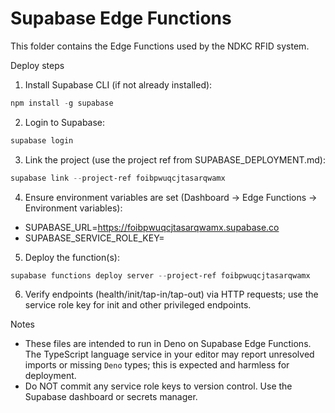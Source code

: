 # Supabase Edge Functions

This folder contains the Edge Functions used by the NDKC RFID system.

Deploy steps

1. Install Supabase CLI (if not already installed):

```powershell
npm install -g supabase
```

2. Login to Supabase:

```powershell
supabase login
```

3. Link the project (use the project ref from SUPABASE_DEPLOYMENT.md):

```powershell
supabase link --project-ref foibpwuqcjtasarqwamx
```

4. Ensure environment variables are set (Dashboard → Edge Functions → Environment variables):

- SUPABASE_URL=https://foibpwuqcjtasarqwamx.supabase.co
- SUPABASE_SERVICE_ROLE_KEY=<your service role key>

5. Deploy the function(s):

```powershell
supabase functions deploy server --project-ref foibpwuqcjtasarqwamx
```

6. Verify endpoints (health/init/tap-in/tap-out) via HTTP requests; use the service role key for init and other privileged endpoints.

Notes

- These files are intended to run in Deno on Supabase Edge Functions. The TypeScript language service in your editor may report unresolved imports or missing `Deno` types; this is expected and harmless for deployment.
- Do NOT commit any service role keys to version control. Use the Supabase dashboard or secrets manager.
